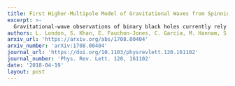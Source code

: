 ```yaml
---
title: First Higher-Multipole Model of Gravitational Waves from Spinning and Coalescing Black-Hole Binaries
excerpt: >-
  Gravitational-wave observations of binary black holes currently rely on theoretical models that predict the dominant multipoles (l,m) of the radiation during inspiral, merger and ringdown. We introduce a simple method to include the subdominant multipoles to binary black hole gravitational waveforms, given a frequency-domain model for the dominant multipoles.
authors: L. London, S. Khan, E. Fauchon-Jones, C. García, M. Hannam, S. Husa, X. Jiménez-Forteza, C. Kalaghatgi, F. Ohme, and F. Pannarale
arxiv_url: 'https://arxiv.org/abs/1708.00404'
arxiv_number: 'arXiv:1708.00404'
journal_url: 'https://doi.org/10.1103/physrevlett.120.161102'
journal_number: 'Phys. Rev. Lett. 120, 161102' 
date: '2018-04-19'
layout: post
---
```

